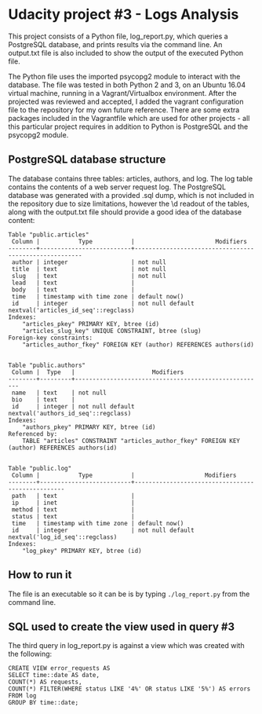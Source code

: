 # Udacity project #3 - Logs Analysis #
This project consists of a Python file, log_report.py, which queries a PostgreSQL database, and prints results via the command line. An output.txt file is also included to show the output of the executed Python file.

The Python file uses the imported psycopg2 module to interact with the database. The file was tested in both Python 2 and 3, on an Ubuntu 16.04 virtual machine, running in a Vagrant/Virtualbox environment. After the projected was reviewed and accepted, I added the vagrant configuration file to the repository for my own future reference. There are some extra packages included in the Vagrantfile which are used for other projects - all this particular project requires in addition to Python is PostgreSQL and the psycopg2 module.

## PostgreSQL database structure ##
The database contains three tables: articles, authors, and log. The log table contains the contents of a web server request log. The PostgreSQL database was generated with a provided .sql dump, which is not included in the repository due to size limitations, however the \d readout of the tables, along with the output.txt file should provide a good idea of the database content:

    Table "public.articles"
     Column |           Type           |                       Modifiers
    --------+--------------------------+-------------------------------------------------------
     author | integer                  | not null
     title  | text                     | not null
     slug   | text                     | not null
     lead   | text                     |
     body   | text                     |
     time   | timestamp with time zone | default now()
     id     | integer                  | not null default nextval('articles_id_seq'::regclass)
    Indexes:
        "articles_pkey" PRIMARY KEY, btree (id)
        "articles_slug_key" UNIQUE CONSTRAINT, btree (slug)
    Foreign-key constraints:
        "articles_author_fkey" FOREIGN KEY (author) REFERENCES authors(id)


    Table "public.authors"
     Column |  Type   |                      Modifiers
    --------+---------+------------------------------------------------------
     name   | text    | not null
     bio    | text    |
     id     | integer | not null default nextval('authors_id_seq'::regclass)
    Indexes:
        "authors_pkey" PRIMARY KEY, btree (id)
    Referenced by:
        TABLE "articles" CONSTRAINT "articles_author_fkey" FOREIGN KEY (author) REFERENCES authors(id)


    Table "public.log"
     Column |           Type           |                    Modifiers
    --------+--------------------------+--------------------------------------------------
     path   | text                     |
     ip     | inet                     |
     method | text                     |
     status | text                     |
     time   | timestamp with time zone | default now()
     id     | integer                  | not null default nextval('log_id_seq'::regclass)
    Indexes:
        "log_pkey" PRIMARY KEY, btree (id)


## How to run it ##

The file is an executable so it can be is by typing `./log_report.py` from the command line.

## SQL used to create the view used in query #3 ##

The third query in log_report.py is against a view which was created with the following:

    CREATE VIEW error_requests AS
    SELECT time::date AS date,
    COUNT(*) AS requests,
    COUNT(*) FILTER(WHERE status LIKE '4%' OR status LIKE '5%') AS errors
    FROM log
    GROUP BY time::date;
